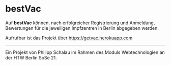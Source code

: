 # bestVac

Auf **bestVac** können, nach erfolgreicher Registrierung und Anmeldung, Bewertungen für die
jeweiligen Impfzentren in Berlin abgegeben werden.

Aufrufbar ist das Projekt über https://getvac.herokuapp.com
_______________________________________________________________________________________________
Ein Projekt von Philipp Schalau im Rahmen des Moduls Webtechnologien an der HTW Berlin SoSe 21.
